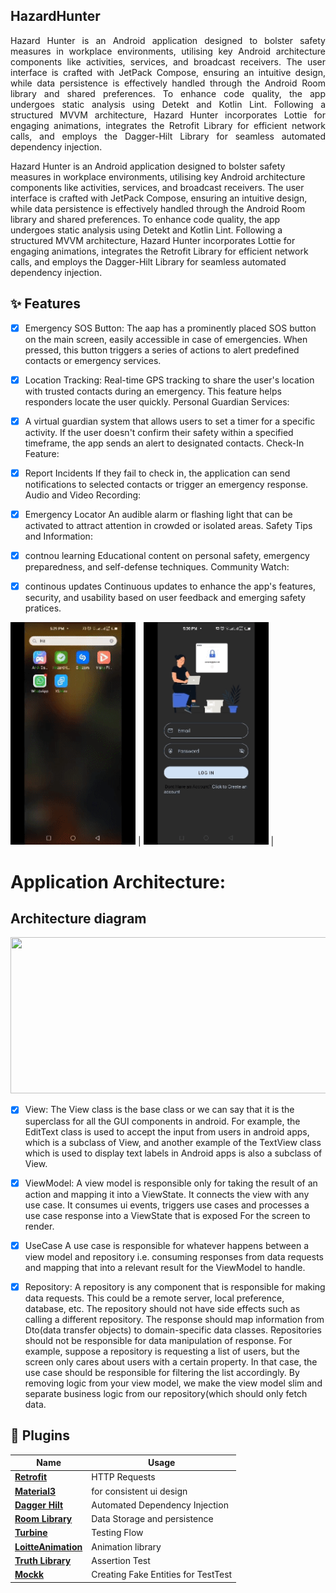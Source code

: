 ## HazardHunter
<div style='text-align: justify;'>
Hazard Hunter is an Android application designed to bolster safety measures in workplace environments, utilising key Android architecture components like activities, services, and broadcast receivers. The user interface is crafted with JetPack Compose, ensuring an intuitive design, while data persistence is effectively handled through the Android Room library and shared preferences. To enhance code quality, the app undergoes static analysis using Detekt and Kotlin Lint. Following a structured MVVM architecture, Hazard Hunter incorporates Lottie for engaging animations, integrates the Retrofit Library for efficient network calls, and employs the Dagger-Hilt Library for seamless automated dependency injection. 
</div>


Hazard Hunter is an Android application designed to bolster safety measures in workplace environments, utilising key Android architecture components like activities, services, and broadcast receivers. The user interface is crafted with JetPack Compose, ensuring an intuitive design, while data persistence is effectively handled through the Android Room library and shared preferences. To enhance code quality, the app undergoes static analysis using Detekt and Kotlin Lint. Following a structured MVVM architecture, Hazard Hunter incorporates Lottie for engaging animations, integrates the Retrofit Library for efficient network calls, and employs the Dagger-Hilt Library for seamless automated dependency injection. 

## ✨ Features

- [x] Emergency SOS Button:
      The aap has a prominently placed SOS button on the main screen, easily accessible in case of emergencies. When pressed, this button triggers a series of actions to alert predefined contacts or emergency 
services.

- [x] Location Tracking:
Real-time GPS tracking to share the user's location with trusted contacts during an emergency. This feature helps responders locate the user quickly.
Personal Guardian Services:

- [x] A virtual guardian system that allows users to set a timer for a specific activity. If the user doesn't confirm their safety within a specified timeframe, the app sends an alert to designated contacts.
Check-In Feature:

- [x] Report Incidents
   If they fail to check in, the application can send notifications to selected contacts or trigger an emergency response. Audio and Video Recording:

- [x] Emergency Locator
An audible alarm or flashing light that can be activated to attract attention in crowded or isolated areas.
Safety Tips and Information:

- [x] contnou learning
Educational content on personal safety, emergency preparedness, and self-defense techniques.
Community Watch:

- [x] continous updates
Continuous updates to enhance the app's features, security, and usability based on user feedback and emerging safety pratices.




<img src="app/src/main/res/drawable/hazardhunt.gif" width="200"> | <img src="app/src/main/res/drawable/hazardhunt2.gif" width="200"> |

# Application Architecture:

## Architecture diagram

<img src="app/src/main/res/drawable/mvvm.gif" width="1000" height="250">


- [x] View:
The View class is the base class or we can say that it is the superclass for all the GUI components in android. For example, the EditText class is used to accept the input from users in android apps, which is a subclass of View, and another example of the TextView class which is used to display text labels in Android apps is also a subclass of View. 

- [x] ViewModel:
A view model is responsible only for taking the result of an action and mapping it into a ViewState. It connects the view with any use case. It consumes ui events, triggers use cases and processes a use case response into a ViewState that is exposed For the screen to render.

- [x] UseCase
 A use case is responsible for whatever happens between a view model and repository i.e. consuming responses from data requests and mapping that into a relevant result for the ViewModel to handle.

- [x] Repository:
A repository is any component that is responsible for making data requests. This could be a remote server, local preference, database, etc. The repository should not have side effects such as calling a different repository. The response should map information from Dto(data transfer objects) to domain-specific data classes.
 Repositories should not be responsible for data manipulation of response. For example, suppose a repository is requesting a list of users, but the screen only cares about users with a certain property. In that case, the use case should be responsible for filtering the list accordingly. By removing logic from your view model, we make the view model slim and separate business logic from our repository(which should only fetch data.





## 🔌 Plugins

| Name                                                    | Usage                                               |
| ------------------------------------------------------- | --------------------------------------------------- |
| [**Retrofit**](https://square.github.io/retrofit/)      | HTTP Requests                                       |
| [**Material3**](https://bumptech.github.io/glide/)          | for consistent ui design                                |
| [**Dagger Hilt**](https://developer.android.com/training/dependency-injection/hilt-android/)| Automated Dependency Injection                |
| [**Room Library**](https://developer.android.com/jetpack/androidx/releases/room)| Data Storage and persistence|
| [**Turbine**](https://github.com/cashapp/turbine)| Testing Flow|
| [**LoitteAnimation**](https://airbnb.io/projects/lottie-android/)|Animation library|
| [**Truth Library**](https://truth.dev/)|Assertion Test|
| [**Mockk**](https://mockk.io/)|Creating Fake Entities for TestTest|



